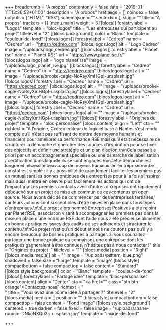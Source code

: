 +++
breadcrumb = "A propos"
contentonly = false
date = "2019-01-11T13:26:52+01:00"
description = "A propos"
hreflangs = []
noindex = false
outputs = ["HTML", "RSS"]
schemajson = ""
seotexts = []
slug = ""
title = "A propos"
trackers = []
[menu.main]
weight = 3
[[blocs]]
forestrylabel = "Logos"
template = "bloc-logos"
title = "Les entreprises qui participent au projet"
titlelevel = "2"
[[blocs.background]]
color = "Blanc"
template = "couleur-de-fond"
[[blocs.logos]]
forestrylabel = "Cedreo"
name = "Cedreo"
url = "https://cedreo.com"
[blocs.logos.logo]
alt = "Logo Cedreo"
image = "/uploads/logo_cedreo.jpg"
[[blocs.logos]]
forestrylabel = "Planet rse"
name = "Planet'RSE"
url = "https://www.planetrse.fr/"
[blocs.logos.logo]
alt = "logo planet'rse"
image = "/uploads/logo_planet_rse.jpg"
[[blocs.logos]]
forestrylabel = "Cedreo"
name = "Cedreo"
url = "https://cedreo.com"
[blocs.logos.logo]
alt = ""
image = "/uploads/brooke-cagle-NoRsyXmHGpI-unsplash.jpg"
[[blocs.logos]]
forestrylabel = "Cedreo"
name = "Cedreo"
url = "https://cedreo.com"
[blocs.logos.logo]
alt = ""
image = "/uploads/brooke-cagle-NoRsyXmHGpI-unsplash.jpg"
[[blocs.logos]]
forestrylabel = "Cedreo"
name = "Cedreo"
url = "https://cedreo.com"
[blocs.logos.logo]
alt = ""
image = "/uploads/brooke-cagle-NoRsyXmHGpI-unsplash.jpg"
[[blocs.logos]]
forestrylabel = "Cedreo"
name = "Cedreo"
url = "https://cedreo.com"
[blocs.logos.logo]
alt = ""
image = "/uploads/brooke-cagle-NoRsyXmHGpI-unsplash.jpg"
[[blocs]]
forestrylabel = "Origines du projet"
template = "bloc-personalise"
[blocs.content]
align = "Left"
cta = ""
richtext = "A l’origine, Cedreo éditeur de logiciel basé à Nantes s’est rendu compte qu’il n’était pas suffisant de mettre des moyens humains et financiers pour améliorer sa performance RSE mais qu’il était nécessaire de structurer la démarche et chercher des sources d’inspiration pour se fixer des objectifs et définir une stratégie et un plan d’action.\n\nCela passait a priori par un accompagnement spécialisé ou une démarche de labellisation / certification dans laquelle ils se sont engagés.\n\nCette démarche est longue et nécessite beaucoup de moyens humains de l’entreprise.\n\nLe constat est simple : il y a possibilité de grandement faciliter les premiers pas en mutualisant les bonnes pratiques des entreprises pour à la fois s’inspirer mais aussi mettre en oeuvre plus facilement les actions qui ont de l’impact.\n\nLes premiers contacts avec d’autres entreprises ont rapidement débouché sur un projet de mise en commun de ces contenus en open source. Nous avons décidé de commencer par des entreprises tertiaires, car leurs actions sont susceptibles d’être mises en place dans tous types d’entreprises.\n\nLe projet alors nommé Entreprises Positives a été rejoint par Planet’RSE, association visant à accompagner les premiers pas dans la mise en place d’une politique RSE dont l’aide nous a été précieuse alimenter en bonnes pratiques issues des audits de ses adhérents et structurer le contenu.\n\nCe projet n’est qu’un début et nous ne doutons pas qu’il y a encore beaucoup de bonnes pratiques à partager. Si vous souhaitez partager une bonne pratique ou connaissez une entreprise dont les pratiques gagneraient à être connues, n’hésitez pas à nous contacter !"
title = "Origines du projet :"
titlelevel = "1"
[blocs.media]
position = "Right"
[[blocs.media.media]]
alt = ""
image = "/uploads/pattern_blue.png"
shadowed = false
size = "Large"
template = "image"
[blocs.style]
compactbottom = false
compacttop = false
content = "Standard"
[[blocs.style.background]]
color = "Blanc"
template = "couleur-de-fond"
[[blocs]]
forestrylabel = "Partage idée"
template = "bloc-personalise"
[blocs.content]
align = "Center"
cta = "<a href=\"\" class=\"btn btn-orange\">Contactez-nous</a>"
richtext = "<br/>"
title = "Vous avez une bonne idée à partager ?"
titlelevel = "2"
[blocs.media]
media = []
position = ""
[blocs.style]
compactbottom = false
compacttop = false
content = "Fond image"
[[blocs.style.background]]
centered = true
darken = false
fixed = false
image = "/uploads/shane-rounce-DNkoNXQti3c-unsplash.jpg"
template = "image-de-fond"

+++
